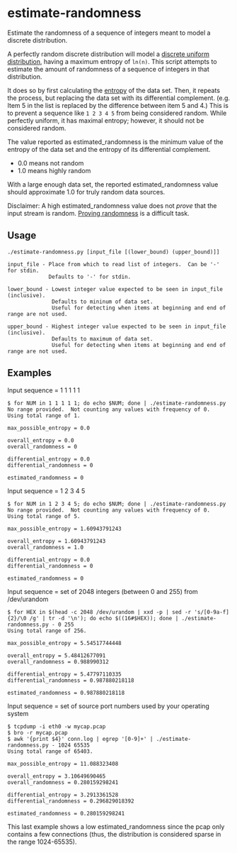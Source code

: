 # estimate-randomness
Estimate the randomness of a sequence of integers meant to model a discrete distribution.

A perfectly random discrete distribution will model a [discrete uniform distribution](https://en.wikipedia.org/wiki/Discrete_uniform_distribution), having a maximum entropy of `ln(n)`.  This script attempts to estimate the amount of randomness of a sequence of integers in that distribution.

It does so by first calculating the [entropy](https://en.wikipedia.org/wiki/Entropy_(information_theory)) of the data set.  Then, it repeats the process, but replacing the data set with its differential complement.  (e.g. Item 5 in the list is replaced by the difference between item 5 and 4.)  This is to prevent a sequence like `1 2 3 4 5` from being considered random.  While perfectly uniform, it has maximal entropy; however, it should not be considered random.

The value reported as estimated_randomness is the minimum value of the entropy of the data set and the entropy of its differential complement.

* 0.0 means not random
* 1.0 means highly random

With a large enough data set, the reported estimated_randomness value should approximate 1.0 for truly random data sources.

Disclaimer:  A high estimated_randomness value does not *prove* that the input stream is random.  [Proving randomness](https://en.wikipedia.org/wiki/Randomness_tests) is a difficult task.


## Usage

```
./estimate-randomness.py [input_file [(lower_bound) (upper_bound)]]

input_file - Place from which to read list of integers.  Can be '-' for stdin.
             Defaults to '-' for stdin.
             
lower_bound - Lowest integer value expected to be seen in input_file (inclusive).
              Defaults to mininum of data set.
              Useful for detecting when items at beginning and end of range are not used.
              
upper_bound - Highest integer value expected to be seen in input_file (inclusive).
              Defaults to maximum of data set.
              Useful for detecting when items at beginning and end of range are not used.
```

## Examples
Input sequence = 1 1 1 1 1
```
$ for NUM in 1 1 1 1 1; do echo $NUM; done | ./estimate-randomness.py
No range provided.  Not counting any values with frequency of 0.
Using total range of 1.

max_possible_entropy = 0.0

overall_entropy = 0.0
overall_randomness = 0

differential_entropy = 0.0
differential_randomness = 0

estimated_randomness = 0
```

Input sequence = 1 2 3 4 5
```
$ for NUM in 1 2 3 4 5; do echo $NUM; done | ./estimate-randomness.py
No range provided.  Not counting any values with frequency of 0.
Using total range of 5.

max_possible_entropy = 1.60943791243

overall_entropy = 1.60943791243
overall_randomness = 1.0

differential_entropy = 0.0
differential_randomness = 0

estimated_randomness = 0
```

Input sequence = set of 2048 integers (between 0 and 255) from /dev/urandom
```
$ for HEX in $(head -c 2048 /dev/urandom | xxd -p | sed -r 's/[0-9a-f]{2}/\0 /g' | tr -d '\n'); do echo $((16#$HEX)); done | ./estimate-randomness.py - 0 255
Using total range of 256.

max_possible_entropy = 5.54517744448

overall_entropy = 5.48412677091
overall_randomness = 0.988990312

differential_entropy = 5.47797110335
differential_randomness = 0.987880218118

estimated_randomness = 0.987880218118
```

Input sequence = set of source port numbers used by your operating system
```
$ tcpdump -i eth0 -w mycap.pcap
$ bro -r mycap.pcap
$ awk '{print $4}' conn.log | egrep '[0-9]+' | ./estimate-randomness.py - 1024 65535
Using total range of 65403.

max_possible_entropy = 11.088323408

overall_entropy = 3.10649690465
overall_randomness = 0.280159298241

differential_entropy = 3.2913361528
differential_randomness = 0.296829018392

estimated_randomness = 0.280159298241
```

This last example shows a low estimated_randomness since the pcap only contains a few connections (thus, the distribution is considered sparse in the range 1024-65535).
